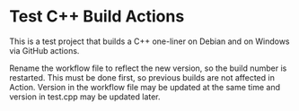 # Test C++ Build Actions

This is a test project that builds a C++ one-liner on Debian and
on Windows via GitHub actions.

Rename the workflow file to reflect the new version, so the build
number is restarted. This must be done first, so previous builds
are not affected in Action. Version in the workflow file may be
updated at the same time and version in test.cpp may be updated
later.
